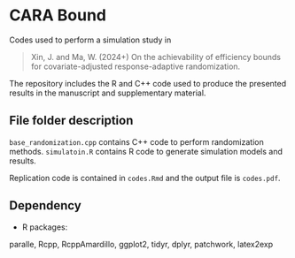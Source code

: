 # CARA Bound
Codes used to perform a simulation study in 

>
> Xin, J. and Ma, W. (2024+) On the achievability of efficiency bounds for covariate-adjusted response-adaptive randomization.

The repository includes the R and C++ code used to produce the presented results in the manuscript and supplementary material. 

## File folder description

`base_randomization.cpp` contains C++ code to perform randomization methods. `simulatoin.R` contains R code to generate simulation models and results.

Replication code is contained in `codes.Rmd` and the output file is `codes.pdf`. 


## Dependency

* R packages: 

paralle, Rcpp, RcppAmardillo, ggplot2, tidyr, dplyr, patchwork, latex2exp
